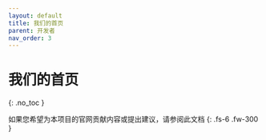 ```yaml
---
layout: default
title: 我们的首页
parent: 开发者
nav_order: 3
---
```

# 我们的首页
{: .no_toc }

如果您希望为本项目的官网贡献内容或提出建议，请参阅此文档
{: .fs-6 .fw-300 }